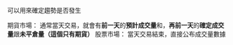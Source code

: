 可以用來確定趨勢是否發生


期貨市場：
通常當天交易，就會有**前一天**的**預計成交量**和，**再前一天**的**確定成交量**跟**未平倉量（這個只有期貨）**
股票市場：
當天交易結束，直接公布成交量數據